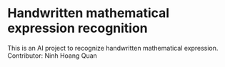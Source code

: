 # Handwritten mathematical expression recognition
This is an AI project to recognize handwritten mathematical expression.
Contributor: Ninh Hoang Quan
